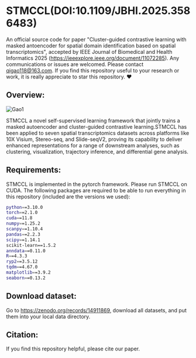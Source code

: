 # STMCCL(DOI:10.1109/JBHI.2025.3586483)
An official source code for paper "Cluster-guided contrastive learning with masked antoencoder for spatial domain identification based on spatial transcriptomics", accepted by IEEE Journal of Biomedical and Health Informatics 2025 (https://ieeexplore.ieee.org/document/11072285). Any communications or issues are welcomed. Please contact qigao118@163.com. If you find this repository useful to your research or work, it is really appreciate to star this repository. ❤️
## Overview:
![Gao1](https://github.com/user-attachments/assets/3e2542b7-79b5-40ed-8d02-369e1956b8bf)

STMCCL a novel self-supervised learning framework that jointly trains a masked autoencoder and cluster-guided contrastive learning.STMCCL has been applied to seven spatial transcriptomics datasets across platforms like 10X Visium, Stereo-seq, and Slide-seqV2, proving its capability to deliver enhanced representations for a range of downstream analyses, such as clustering, visualization, trajectory inference, and differential gene analysis.

## Requirements:
 
STMCCL is implemented in the pytorch framework. Please run STMCCL on CUDA. The following packages are required to be able to run everything in this repository (included are the versions we used):

```bash
python==3.10.0
torch==2.1.0
cuda==11.8
numpy==1.25.2
scanpy==1.10.4
pandas==2.2.3
scipy==1.14.1
scikit-learn==1.5.2
anndata==0.11.0
R==4.3.3
ryp2==3.5.12
tqdm==4.67.0
matplotlib==3.9.2
seaborn==0.13.2
```
## Download dataset:
Go to https://zenodo.org/records/14911869, download all datasets, and put them into your local data directory.

## Citation:
If you find this repository helpful, please cite our paper.

